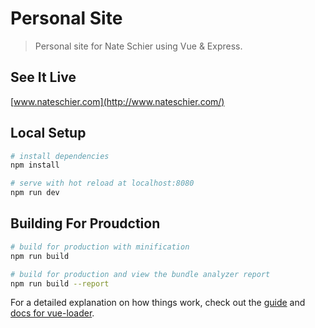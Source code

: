# Personal Site

> Personal site for Nate Schier using Vue & Express.

## See It Live

[www.nateschier.com](http://www.nateschier.com/)

## Local Setup

``` bash
# install dependencies
npm install

# serve with hot reload at localhost:8080
npm run dev
```

## Building For Proudction

``` bash
# build for production with minification
npm run build

# build for production and view the bundle analyzer report
npm run build --report
```

For a detailed explanation on how things work, check out the [guide](http://vuejs-templates.github.io/webpack/) and [docs for vue-loader](http://vuejs.github.io/vue-loader).
